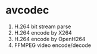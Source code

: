 # avcodec
1. H.264 bit stream parse
2. H.264 encode by X264
3. H.264 encode by OpenH264
4. FFMPEG video encode/decode
